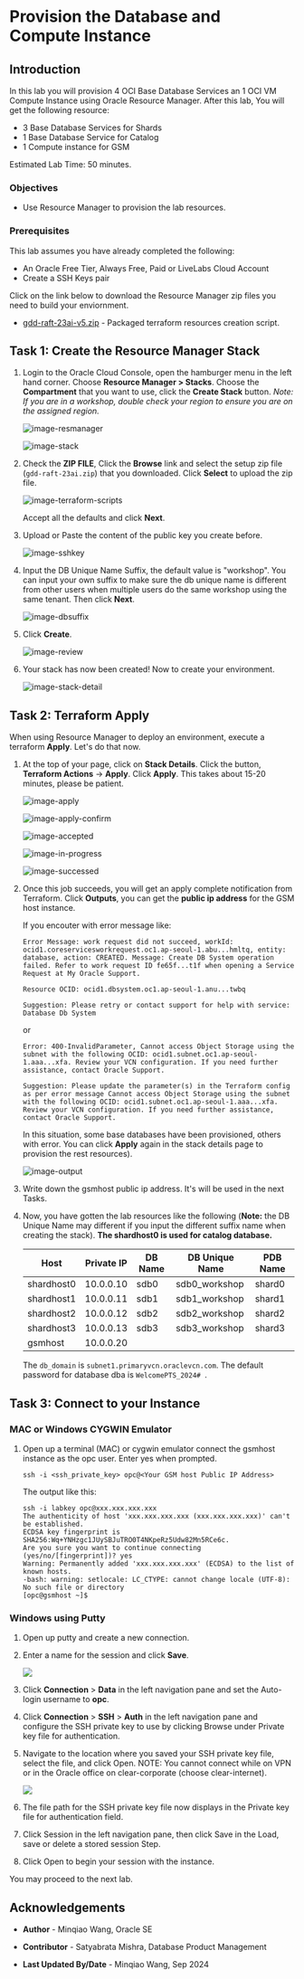 # Provision the Database and Compute Instance

## Introduction

In this lab you will provision 4 OCI Base Database Services an 1 OCI VM Compute Instance using Oracle Resource Manager. After this lab, You will get the following resource:

-   3 Base Database Services for Shards
-   1 Base Database Service for Catalog
-   1 Compute instance for GSM

Estimated Lab Time: 50 minutes.

### Objectives

-   Use Resource Manager to provision the lab resources.

### Prerequisites

This lab assumes you have already completed the following:
- An Oracle Free Tier, Always Free, Paid or LiveLabs Cloud Account
- Create a SSH Keys pair

Click on the link below to download the Resource Manager zip files you need to build your enviornment.

- [gdd-raft-23ai-v5.zip](https://github.com/minqiaowang/globally-distributed-database-with-raft/raw/main/setup-environment/gdd-raft-23ai-v5.zip) - Packaged terraform resources creation script.



## **Task 1:** Create the Resource Manager Stack

1. Login to the Oracle Cloud Console, open the hamburger menu in the left hand corner. Choose **Resource Manager > Stacks**. Choose the **Compartment** that you want to use, click the  **Create Stack** button. *Note: If you are in a workshop, double check your region to ensure you are on the assigned region.*

    ![image-resmanager](images/image-resmanager.png)

    

    ![image-stack](images/image-stack.png)

    

2. Check the **ZIP FILE**, Click the **Browse** link and select the setup zip file (`gdd-raft-23ai.zip`) that you downloaded. Click **Select** to upload the zip file.

    ![image-terraform-scripts](images/image-terraform-scripts.png)

    
    
    Accept all the defaults and click **Next**.


3. Upload or Paste the content of the public key you create before.

    ![image-sshkey](images/image-sshkey.png)

4. Input the DB Unique Name Suffix, the default value is "workshop". You can input your own suffix to make sure the db unique name is different from other users when multiple users do the same workshop using the same tenant. Then click **Next**.

    ![image-dbsuffix](images/image-dbsuffix.png)

4. Click **Create**.

    ![image-review](images/image-review.png)

5. Your stack has now been created!  Now to create your environment. 

    ![image-stack-detail](images/image-stack-detail.png)



## **Task 2:** Terraform Apply

When using Resource Manager to deploy an environment, execute a terraform  **Apply**. Let's do that now.

1. At the top of your page, click on **Stack Details**.  Click the button, **Terraform Actions** -> **Apply**. Click **Apply**. This takes about 15-20 minutes, please be patient.

    ![image-apply](images/image-apply.png)

    ![image-apply-confirm](images/image-apply-confirm.png)

    ![image-accepted](images/image-accepted.png)

    ![image-in-progress](images/image-in-progress.png)

    ![image-successed](images/image-successed.png)

    

2. Once this job succeeds, you will get an apply complete notification from Terraform.  Click **Outputs**,  you can get the **public ip address** for the GSM host instance. 

    If you encouter with error message like:

    ```
    Error Message: work request did not succeed, workId: ocid1.coreservicesworkrequest.oc1.ap-seoul-1.abu...hmltq, entity: database, action: CREATED. Message: Create DB System operation failed. Refer to work request ID fe65f...t1f when opening a Service Request at My Oracle Support.
    
    Resource OCID: ocid1.dbsystem.oc1.ap-seoul-1.anu...twbq
    
    Suggestion: Please retry or contact support for help with service: Database Db System
    ```

    or

    ```
    Error: 400-InvalidParameter, Cannot access Object Storage using the subnet with the following OCID: ocid1.subnet.oc1.ap-seoul-1.aaa...xfa. Review your VCN configuration. If you need further assistance, contact Oracle Support.
    
    Suggestion: Please update the parameter(s) in the Terraform config as per error message Cannot access Object Storage using the subnet with the following OCID: ocid1.subnet.oc1.ap-seoul-1.aaa...xfa. Review your VCN configuration. If you need further assistance, contact Oracle Support.
    ```

    In this situation, some base databases have been provisioned, others with error. You can click **Apply** again in the stack details page to provision the rest resources).

    ![image-output](images/image-output.png)

    

3. Write down the gsmhost public ip address. It's will be used in the next Tasks.

4. Now, you have gotten the lab resources like the following (**Note:** the DB Unique Name may different if you input the different suffix name when creating the stack).  **The shardhost0 is used for catalog database.**

    | Host       | Private IP | DB Name | DB Unique Name | PDB Name |
    | ---------- | ---------- | ------- | -------------- | -------- |
    | shardhost0 | 10.0.0.10  | sdb0    | sdb0_workshop  | shard0   |
    | shardhost1 | 10.0.0.11  | sdb1    | sdb1_workshop  | shard1   |
    | shardhost2 | 10.0.0.12  | sdb2    | sdb2_workshop  | shard2   |
    | shardhost3 | 10.0.0.13  | sdb3    | sdb3_workshop  | shard3   |
    | gsmhost    | 10.0.0.20  |         |                |          |

    The `db_domain` is `subnet1.primaryvcn.oraclevcn.com`. The default password for database dba is `WelcomePTS_2024# `.

## **Task 3:** Connect to your Instance

### MAC or Windows CYGWIN Emulator

1.  Open up a terminal (MAC) or cygwin emulator connect the gsmhost instance as the opc user.  Enter yes when prompted.

    ````
    ssh -i <ssh_private_key> opc@<Your GSM host Public IP Address>
    ````

    The output like this:

    ```
    ssh -i labkey opc@xxx.xxx.xxx.xxx
    The authenticity of host 'xxx.xxx.xxx.xxx (xxx.xxx.xxx.xxx)' can't be established.
    ECDSA key fingerprint is SHA256:Wq+YNHzgc1JUySBJuTRO0T4NKpeRz5Udw82Mn5RCe6c.
    Are you sure you want to continue connecting (yes/no/[fingerprint])? yes
    Warning: Permanently added 'xxx.xxx.xxx.xxx' (ECDSA) to the list of known hosts.
    -bash: warning: setlocale: LC_CTYPE: cannot change locale (UTF-8): No such file or directory
    [opc@gsmhost ~]$ 
    ```

    

### Windows using Putty

1.  Open up putty and create a new connection.

2.  Enter a name for the session and click **Save**.

    ![](./images/putty-setup.png " ")

3.  Click **Connection** > **Data** in the left navigation pane and set the Auto-login username to **opc**.

4.  Click **Connection** > **SSH** > **Auth** in the left navigation pane and configure the SSH private key to use by clicking Browse under Private key file for authentication.

5.  Navigate to the location where you saved your SSH private key file, select the file, and click Open.  NOTE:  You cannot connect while on VPN or in the Oracle office on clear-corporate (choose clear-internet).

    ![](./images/putty-auth.png " ")

6.  The file path for the SSH private key file now displays in the Private key file for authentication field.

7.  Click Session in the left navigation pane, then click Save in the Load, save or delete a stored session Step.

8.  Click Open to begin your session with the instance.

    

You may proceed to the next lab.

## Acknowledgements
* **Author** - Minqiao Wang, Oracle SE

* **Contributor** - Satyabrata Mishra, Database Product Management

* **Last Updated By/Date** - Minqiao Wang, Sep 2024  

    


